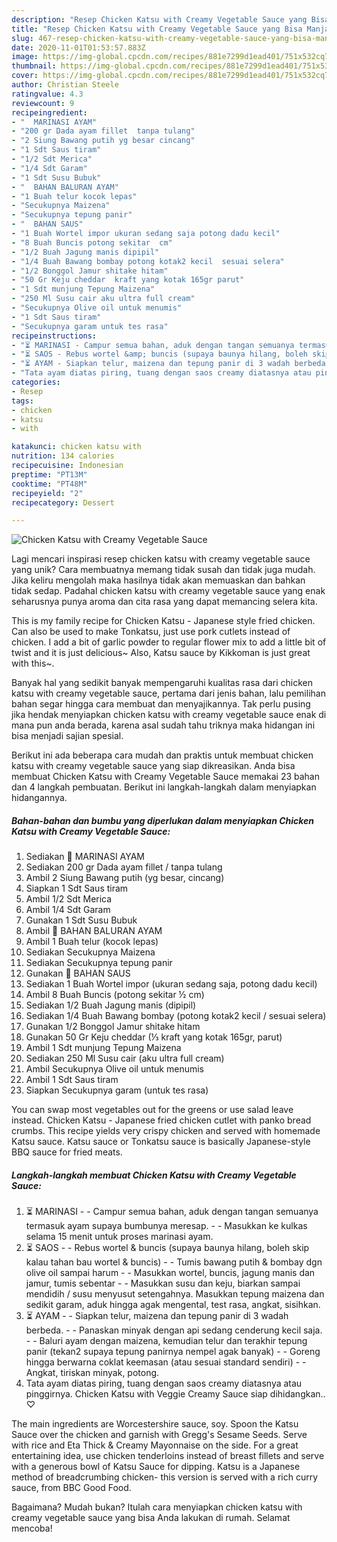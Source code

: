 ```yaml
---
description: "Resep Chicken Katsu with Creamy Vegetable Sauce yang Bisa Manjain Lidah"
title: "Resep Chicken Katsu with Creamy Vegetable Sauce yang Bisa Manjain Lidah"
slug: 467-resep-chicken-katsu-with-creamy-vegetable-sauce-yang-bisa-manjain-lidah
date: 2020-11-01T01:53:57.883Z
image: https://img-global.cpcdn.com/recipes/881e7299d1ead401/751x532cq70/chicken-katsu-with-creamy-vegetable-sauce-foto-resep-utama.jpg
thumbnail: https://img-global.cpcdn.com/recipes/881e7299d1ead401/751x532cq70/chicken-katsu-with-creamy-vegetable-sauce-foto-resep-utama.jpg
cover: https://img-global.cpcdn.com/recipes/881e7299d1ead401/751x532cq70/chicken-katsu-with-creamy-vegetable-sauce-foto-resep-utama.jpg
author: Christian Steele
ratingvalue: 4.3
reviewcount: 9
recipeingredient:
- "  MARINASI AYAM"
- "200 gr Dada ayam fillet  tanpa tulang"
- "2 Siung Bawang putih yg besar cincang"
- "1 Sdt Saus tiram"
- "1/2 Sdt Merica"
- "1/4 Sdt Garam"
- "1 Sdt Susu Bubuk"
- "  BAHAN BALURAN AYAM"
- "1 Buah telur kocok lepas"
- "Secukupnya Maizena"
- "Secukupnya tepung panir"
- "  BAHAN SAUS"
- "1 Buah Wortel impor ukuran sedang saja potong dadu kecil"
- "8 Buah Buncis potong sekitar  cm"
- "1/2 Buah Jagung manis dipipil"
- "1/4 Buah Bawang bombay potong kotak2 kecil  sesuai selera"
- "1/2 Bonggol Jamur shitake hitam"
- "50 Gr Keju cheddar  kraft yang kotak 165gr parut"
- "1 Sdt munjung Tepung Maizena"
- "250 Ml Susu cair aku ultra full cream"
- "Secukupnya Olive oil untuk menumis"
- "1 Sdt Saus tiram"
- "Secukupnya garam untuk tes rasa"
recipeinstructions:
- "⏳ MARINASI - Campur semua bahan, aduk dengan tangan semuanya termasuk ayam supaya bumbunya meresap. - Masukkan ke kulkas selama 15 menit untuk proses marinasi ayam."
- "⏳ SAOS - Rebus wortel &amp; buncis (supaya baunya hilang, boleh skip kalau tahan bau wortel &amp; buncis) - Tumis bawang putih &amp; bombay dgn olive oil sampai harum - Masukkan wortel, buncis, jagung manis dan jamur, tumis sebentar - Masukkan susu dan keju, biarkan sampai mendidih / susu menyusut setengahnya. Masukkan tepung maizena dan sedikit garam, aduk hingga agak mengental, test rasa, angkat, sisihkan."
- "⏳ AYAM - Siapkan telur, maizena dan tepung panir di 3 wadah berbeda. - Panaskan minyak dengan api sedang cenderung kecil saja. - Baluri ayam dengan maizena, kemudian telur dan terakhir tepung panir (tekan2 supaya tepung panirnya nempel agak banyak) - Goreng hingga berwarna coklat keemasan (atau sesuai standard sendiri) - Angkat, tiriskan minyak, potong."
- "Tata ayam diatas piring, tuang dengan saos creamy diatasnya atau pinggirnya. Chicken Katsu with Veggie Creamy Sauce siap dihidangkan.. ♡"
categories:
- Resep
tags:
- chicken
- katsu
- with

katakunci: chicken katsu with 
nutrition: 134 calories
recipecuisine: Indonesian
preptime: "PT13M"
cooktime: "PT48M"
recipeyield: "2"
recipecategory: Dessert

---
```



![Chicken Katsu with Creamy Vegetable Sauce](https://img-global.cpcdn.com/recipes/881e7299d1ead401/751x532cq70/chicken-katsu-with-creamy-vegetable-sauce-foto-resep-utama.jpg)

Lagi mencari inspirasi resep chicken katsu with creamy vegetable sauce yang unik? Cara membuatnya memang tidak susah dan tidak juga mudah. Jika keliru mengolah maka hasilnya tidak akan memuaskan dan bahkan tidak sedap. Padahal chicken katsu with creamy vegetable sauce yang enak seharusnya punya aroma dan cita rasa yang dapat memancing selera kita.

This is my family recipe for Chicken Katsu - Japanese style fried chicken. Can also be used to make Tonkatsu, just use pork cutlets instead of chicken. I add a bit of garlic powder to regular flower mix to add a little bit of twist and it is just delicious~ Also, Katsu sauce by Kikkoman is just great with this~.

Banyak hal yang sedikit banyak mempengaruhi kualitas rasa dari chicken katsu with creamy vegetable sauce, pertama dari jenis bahan, lalu pemilihan bahan segar hingga cara membuat dan menyajikannya. Tak perlu pusing jika hendak menyiapkan chicken katsu with creamy vegetable sauce enak di mana pun anda berada, karena asal sudah tahu triknya maka hidangan ini bisa menjadi sajian spesial.


Berikut ini ada beberapa cara mudah dan praktis untuk membuat chicken katsu with creamy vegetable sauce yang siap dikreasikan. Anda bisa membuat Chicken Katsu with Creamy Vegetable Sauce memakai 23 bahan dan 4 langkah pembuatan. Berikut ini langkah-langkah dalam menyiapkan hidangannya.

<!--inarticleads1-->

##### Bahan-bahan dan bumbu yang diperlukan dalam menyiapkan Chicken Katsu with Creamy Vegetable Sauce:

1. Sediakan  🐔 MARINASI AYAM
1. Sediakan 200 gr Dada ayam fillet / tanpa tulang
1. Ambil 2 Siung Bawang putih (yg besar, cincang)
1. Siapkan 1 Sdt Saus tiram
1. Ambil 1/2 Sdt Merica
1. Ambil 1/4 Sdt Garam
1. Gunakan 1 Sdt Susu Bubuk
1. Ambil  🥣 BAHAN BALURAN AYAM
1. Ambil 1 Buah telur (kocok lepas)
1. Sediakan Secukupnya Maizena
1. Sediakan Secukupnya tepung panir
1. Gunakan  🧅 BAHAN SAUS
1. Sediakan 1 Buah Wortel impor (ukuran sedang saja, potong dadu kecil)
1. Ambil 8 Buah Buncis (potong sekitar ½ cm)
1. Sediakan 1/2 Buah Jagung manis (dipipil)
1. Sediakan 1/4 Buah Bawang bombay (potong kotak2 kecil / sesuai selera)
1. Gunakan 1/2 Bonggol Jamur shitake hitam
1. Gunakan 50 Gr Keju cheddar (⅓ kraft yang kotak 165gr, parut)
1. Ambil 1 Sdt munjung Tepung Maizena
1. Sediakan 250 Ml Susu cair (aku ultra full cream)
1. Ambil Secukupnya Olive oil untuk menumis
1. Ambil 1 Sdt Saus tiram
1. Siapkan Secukupnya garam (untuk tes rasa)


You can swap most vegetables out for the greens or use salad leave instead. Chicken Katsu - Japanese fried chicken cutlet with panko bread crumbs. This recipe yields very crispy chicken and served with homemade Katsu sauce. Katsu sauce or Tonkatsu sauce is basically Japanese-style BBQ sauce for fried meats. 

<!--inarticleads2-->

##### Langkah-langkah membuat Chicken Katsu with Creamy Vegetable Sauce:

1. ⏳ MARINASI - - Campur semua bahan, aduk dengan tangan semuanya termasuk ayam supaya bumbunya meresap. - - Masukkan ke kulkas selama 15 menit untuk proses marinasi ayam.
1. ⏳ SAOS - - Rebus wortel &amp; buncis (supaya baunya hilang, boleh skip kalau tahan bau wortel &amp; buncis) - - Tumis bawang putih &amp; bombay dgn olive oil sampai harum - - Masukkan wortel, buncis, jagung manis dan jamur, tumis sebentar - - Masukkan susu dan keju, biarkan sampai mendidih / susu menyusut setengahnya. Masukkan tepung maizena dan sedikit garam, aduk hingga agak mengental, test rasa, angkat, sisihkan.
1. ⏳ AYAM - - Siapkan telur, maizena dan tepung panir di 3 wadah berbeda. - - Panaskan minyak dengan api sedang cenderung kecil saja. - - Baluri ayam dengan maizena, kemudian telur dan terakhir tepung panir (tekan2 supaya tepung panirnya nempel agak banyak) - - Goreng hingga berwarna coklat keemasan (atau sesuai standard sendiri) - - Angkat, tiriskan minyak, potong.
1. Tata ayam diatas piring, tuang dengan saos creamy diatasnya atau pinggirnya. Chicken Katsu with Veggie Creamy Sauce siap dihidangkan.. ♡


The main ingredients are Worcestershire sauce, soy. Spoon the Katsu Sauce over the chicken and garnish with Gregg&#39;s Sesame Seeds. Serve with rice and Eta Thick &amp; Creamy Mayonnaise on the side. For a great entertaining idea, use chicken tenderloins instead of breast fillets and serve with a generous bowl of Katsu Sauce for dipping. Katsu is a Japanese method of breadcrumbing chicken- this version is served with a rich curry sauce, from BBC Good Food. 

Bagaimana? Mudah bukan? Itulah cara menyiapkan chicken katsu with creamy vegetable sauce yang bisa Anda lakukan di rumah. Selamat mencoba!
